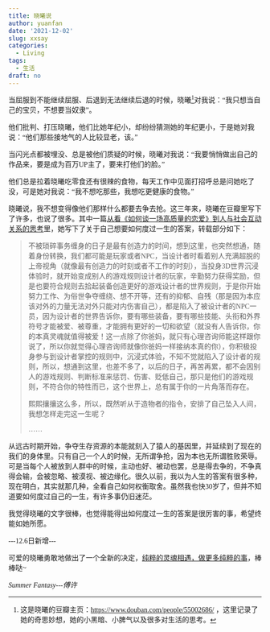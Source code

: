 ```yaml
---
title: 晓曦说
author: yuanfan
date: '2021-12-02'
slug: xxsay
categories:
  - Living
tags:
  - 生活
draft: no
---
```


<font face="微软雅黑">

<!--more-->

当屈服到不能继续屈服、后退到无法继续后退的时候，晓曦[^1]对我说：“我只想当自己的宝贝，不想要当奴隶”。

他们批判、打压晓曦，他们比她年纪小，却纷纷猜测她的年纪更小，于是她对我说：“他们那些接地气的人比较显老，该。”

当闪光点都被埋没、总是被他们质疑的时候，晓曦对我说：“我要悄悄做出自己的作品来，要是成为百万UP主了，要来打他们的脸。”

他们总是拉着晓曦吃零食还有很辣的食物，每天工作中见面打招呼总是问她吃了没，可是她对我说：“我不想吃那些，我想吃更健康的食物。”

晓曦说，我不想变得像他们那样什么都要去争去抢。这三年来，晓曦在豆瓣里写下了许多，也说了很多。其中一篇[从看《如何谈一场高质量的恋爱》到人与社会互动关系的思考](https://www.douban.com/note/812627509/)里，她写下了关于自己想要如何度过一生的答案，转载部分如下：

>不被琐碎事务缠身的日子是最有创造力的时间，想到这里，也突然想通，随着身份转换，我们都可能是玩家或者NPC，当设计者时看着别人充满超脱的上帝视角（就像最有创造力的时刻或者不工作的时刻），当投身3D世界沉浸体验时，就开始变成别人的游戏规则设计者的玩家，辛勤努力获得奖励，但是也要符合规则去拾起装备创造更好的游戏设计者的世界规则，于是你开始努力工作、为俗世争夺缠绕、想不开等，还有的抑郁、自残（那是因为本应该对外的力量无法对外只能对内伤害自己），都是陷入了被设计者的NPC一员，因为设计者的世界告诉你，要有哪些装备，要有哪些技能、头衔和外界符号才能被爱、被尊重，才能拥有更好的一切和欲望（就没有人告诉你，你的本真灵魂就值得被爱！这一点除了你爸妈，就只有心理咨询师能这样跟你说了，所以你就觉得心理咨询师就像你爸妈一样接纳本真的你），你积极投身参与到设计者掌控的规则中，沉浸式体验，不知不觉就陷入了设计者的规则，所以，想通到这里，也差不多了，以后的日子，再苦再累，都不会因别人的游戏规则、判断标准来惩罚、伤害、贬低自己，那只是他们的游戏规则，不符合你的特性而已，这个世界上，总有属于你的一片角落而存在。
>
>熙熙攘攘这么多，所以，既然听从于造物者的指令，安排了自己坠入人间，我想怎样走完这一生呢？
>
>……

从远古时期开始，争夺生存资源的本能就刻入了猿人的基因里，并延续到了现在的我们的身体里。只有自己一个人的时候，无所谓争抢，因为本也无所谓胜败荣辱。可是当每个人被放到人群中的时候，主动也好、被动也罢，总是得去争的，不争真得会输，会被忽略、被漠视、被边缘化。很久以前，我以为人生的答案有很多种，现在明白，其实就那几种，全看自己如何权衡取舍。虽然我也快30岁了，但并不知道要如何度过自己的一生，有许多事仍旧迷茫。

我觉得晓曦的文字很棒，也觉得能得出如何度过一生的答案是很厉害的事，希望终能如她所愿。
  
---12.6日新增---  
  
可爱的晓曦勇敢地做出了一个全新的决定，[纯粹的灵魂相遇，做更多纯粹的事](https://mp.weixin.qq.com/s/UAUO4jybCC4iPv7nb2-hMw)，棒棒哒~

[^1]:这是晓曦的豆瓣主页：https://www.douban.com/people/55002686/ ，这里记录了她的奇思妙想，她的小黑暗、小脾气以及很多对生活的思考。

*Summer Fantasy---傅许*
